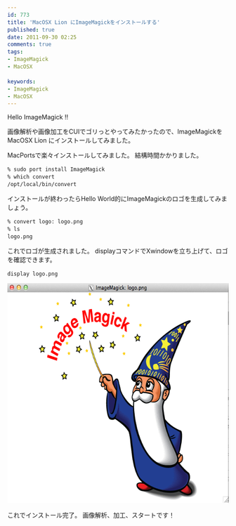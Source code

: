 ```yaml
---
id: 773
title: 'MacOSX Lion にImageMagickをインストールする'
published: true
date: 2011-09-30 02:25
comments: true
tags:
- ImageMagick
- MacOSX

keywords:
- ImageMagick
- MacOSX
---
```

Hello ImageMagick !!

画像解析や画像加工をCUIでゴリっとやってみたかったので、ImageMagickをMacOSX Lion にインストールしてみました。

MacPortsで楽々インストールしてみました。
結構時間かかりました。


```sh
% sudo port install ImageMagick
% which convert
/opt/local/bin/convert
```

インストールが終わったらHello World的にImageMagickのロゴを生成してみましょう。

```sh
% convert logo: logo.png
% ls
logo.png
```

これでロゴが生成されました。
displayコマンドでXwindowを立ち上げて、ロゴを確認できます。

```sh
display logo.png
```

<a href="/imgs/archives/2011/09/ddfed2e484b12ba9fa2ab6c98eddc793.png"><img src="/imgs/archives/2011/09/ddfed2e484b12ba9fa2ab6c98eddc793.png" alt="" title="スクリーンショット 2011-09-30 2.14.14" width="640" height="501" class="alignnone size-full wp-image-774" /></a>

これでインストール完了。
画像解析、加工、スタートです！
